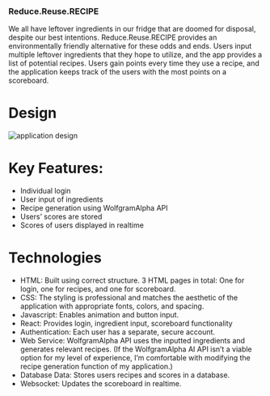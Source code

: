 ### Reduce.Reuse.RECIPE
We all have leftover ingredients in our fridge that are doomed for disposal, despite our best intentions. Reduce.Reuse.RECIPE provides an environmentally friendly alternative for these odds and ends. Users input multiple leftover ingredients that they hope to utilize, and the app provides a list of potential recipes. Users gain points every time they use a recipe, and the application keeps track of the users with the most points on a scoreboard.

# Design
![application design](Startup_Design.png)

# Key Features:
- Individual login
- User input of ingredients
- Recipe generation using WolfgramAlpha API
- Users’ scores are stored
- Scores of users displayed in realtime

# Technologies
- HTML: Built using correct structure. 3 HTML pages in total: One for login, one for recipes, and one for scoreboard.
- CSS: The styling is professional and matches the aesthetic of the application with appropriate fonts, colors, and spacing.
- Javascript: Enables animation and button input.
- React: Provides login, ingredient input, scoreboard functionality
- Authentication: Each user has a separate, secure account.
- Web Service:  WolfgramAlpha API uses the inputted ingredients and generates relevant recipes. (If the WolfgramAlpha AI API isn’t a viable option for my level of experience, I’m comfortable with modifying the recipe generation function of my application.)
- Database Data: Stores users recipes and scores in a database.
- Websocket: Updates the scoreboard in realtime.
